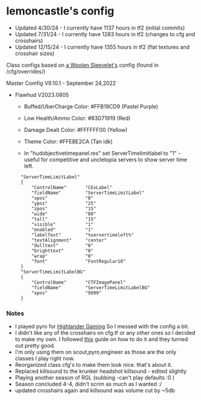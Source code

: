 # lemoncastle's config
- Updated 4/30/24 - I currently have 1137 hours in tf2 (initial commits)
- Updated 7/31/24 - I currently have 1283 hours in tf2 (changes to cfg and crosshairs)
- Updated 12/15/24 - I currently have 1355 hours in tf2 (flat textures and crosshair sizes)

Class configs based on [a Woolen Sleevelet's](https://www.youtube.com/watch?v=cRGW4a1K_Io) config (found in /cfg/overrides/)

Master Comfig V9.10.1 - September 24,2022 

* Flawhud V2023.0805
  * Buffed/UberCharge Color: #FFB19CD9 (Pastel Purple)
  * Low Health/Ammo Color: #83D71919 (Red)
  * Damage Dealt Color: #FFFFFF00 (Yellow)
  * Theme Color: #FFEBE2CA (Tan idk)

  * In "hudobjectivetimepanel.res" set ServerTimelimitlabel to "1" - useful for competitive and uncletopia servers to show server time left.
  ```
    "ServerTimeLimitLabel"
	{
		"ControlName"		"CExLabel"
		"fieldName"			"ServerTimeLimitLabel"
		"xpos"				"0"
		"ypos"				"25"
		"zpos"				"15"
		"wide"				"80"
		"tall"				"15"
		"visible"			"1"
		"enabled"			"1"
		"labelText"			"%servertimeleft%"
		"textAlignment"		"center"
		"dulltext"			"0"
		"brighttext"		"0"
		"wrap"				"0"
		"font"				"FontRegular10"
	}
	"ServerTimeLimitLabelBG"
	{
		"ControlName"		"CTFImagePanel"
		"fieldName"			"ServerTimeLimitLabelBG"
		"xpos"				"9999"
	}
### Notes
- I played pyro for [Highlander Gaming](https://rgl.gg/Public/Team?t=12551&r=24) So I messed with the config a bit.
- I didn't like any of the crosshairs on cfg.tf or any other ones so I decided to make my own. I followed [this](https://www.teamfortress.tv/37767/how-to-make-vtf-crosshairs) guide on how to do it and they turned out pretty good.
- I'm only using them on scout,pyro,engineer as those are the only classes I play right now.
- Reorganized class cfg's  to make them look nice. that's about it.
- Replaced killsound to the krunker headshot killsound - edited slightly
- Playing another season of RGL (subbing -can't play defaults :0 )
- Season concluded 4-4, didn't scrim as much as I wanted :/
- updated crosshairs again and killsound was volume cut by ~5db
